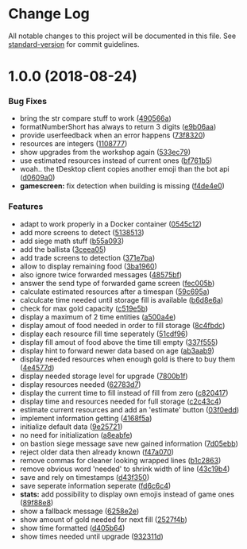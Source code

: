 # Change Log

All notable changes to this project will be documented in this file. See [standard-version](https://github.com/conventional-changelog/standard-version) for commit guidelines.

<a name="1.0.0"></a>
# 1.0.0 (2018-08-24)


### Bug Fixes

* bring the str compare stuff to work ([490566a](https://github.com/EdJoPaTo/BastionSiegeAssistBot/commit/490566a))
* formatNumberShort has always to return 3 digits ([e9b06aa](https://github.com/EdJoPaTo/BastionSiegeAssistBot/commit/e9b06aa))
* provide userfeedback when an error happens ([73f8320](https://github.com/EdJoPaTo/BastionSiegeAssistBot/commit/73f8320))
* resources are integers ([1108777](https://github.com/EdJoPaTo/BastionSiegeAssistBot/commit/1108777))
* show upgrades from the workshop again ([533ec79](https://github.com/EdJoPaTo/BastionSiegeAssistBot/commit/533ec79))
* use estimated resources instead of current ones ([bf761b5](https://github.com/EdJoPaTo/BastionSiegeAssistBot/commit/bf761b5))
* woah.. the tDesktop client copies another emoji than the bot api ([d0609a0](https://github.com/EdJoPaTo/BastionSiegeAssistBot/commit/d0609a0))
* **gamescreen:** fix detection when building is missing ([f4de4e0](https://github.com/EdJoPaTo/BastionSiegeAssistBot/commit/f4de4e0))


### Features

* adapt to work properly in a Docker container ([0545c12](https://github.com/EdJoPaTo/BastionSiegeAssistBot/commit/0545c12))
* add more screens to detect ([5138513](https://github.com/EdJoPaTo/BastionSiegeAssistBot/commit/5138513))
* add siege math stuff ([b55a093](https://github.com/EdJoPaTo/BastionSiegeAssistBot/commit/b55a093))
* add the ballista ([3ceea05](https://github.com/EdJoPaTo/BastionSiegeAssistBot/commit/3ceea05))
* add trade screens to detection ([371e7ba](https://github.com/EdJoPaTo/BastionSiegeAssistBot/commit/371e7ba))
* allow to display remaining food ([3ba1960](https://github.com/EdJoPaTo/BastionSiegeAssistBot/commit/3ba1960))
* also ignore twice forwarded messages ([48575bf](https://github.com/EdJoPaTo/BastionSiegeAssistBot/commit/48575bf))
* answer the send type of forwarded game screen ([fec005b](https://github.com/EdJoPaTo/BastionSiegeAssistBot/commit/fec005b))
* calculate estimated resources after a timespan ([59c695a](https://github.com/EdJoPaTo/BastionSiegeAssistBot/commit/59c695a))
* calculcate time needed until storage fill is available ([b6d8e6a](https://github.com/EdJoPaTo/BastionSiegeAssistBot/commit/b6d8e6a))
* check for max gold capacity ([c519e5b](https://github.com/EdJoPaTo/BastionSiegeAssistBot/commit/c519e5b))
* display a maximum of 2 time entities ([a500a4e](https://github.com/EdJoPaTo/BastionSiegeAssistBot/commit/a500a4e))
* display amout of food needed in order to fill storage ([8c4fbdc](https://github.com/EdJoPaTo/BastionSiegeAssistBot/commit/8c4fbdc))
* display each resource fill time seperately ([51cdf96](https://github.com/EdJoPaTo/BastionSiegeAssistBot/commit/51cdf96))
* display fill amout of food above the time till empty ([337f555](https://github.com/EdJoPaTo/BastionSiegeAssistBot/commit/337f555))
* display hint to forward newer data based on age ([ab3aab9](https://github.com/EdJoPaTo/BastionSiegeAssistBot/commit/ab3aab9))
* display needed resources when enough gold is there to buy them ([4e4577d](https://github.com/EdJoPaTo/BastionSiegeAssistBot/commit/4e4577d))
* display needed storage level for upgrade ([7800b1f](https://github.com/EdJoPaTo/BastionSiegeAssistBot/commit/7800b1f))
* display resources needed ([62783d7](https://github.com/EdJoPaTo/BastionSiegeAssistBot/commit/62783d7))
* display the current time to fill instead of fill from zero ([c820417](https://github.com/EdJoPaTo/BastionSiegeAssistBot/commit/c820417))
* display time and resources needed for full storage ([c2c43c4](https://github.com/EdJoPaTo/BastionSiegeAssistBot/commit/c2c43c4))
* estimate current resources and add an 'estimate' button ([03f0edd](https://github.com/EdJoPaTo/BastionSiegeAssistBot/commit/03f0edd))
* implement information getting ([4168f5a](https://github.com/EdJoPaTo/BastionSiegeAssistBot/commit/4168f5a))
* initialize default data ([9e25721](https://github.com/EdJoPaTo/BastionSiegeAssistBot/commit/9e25721))
* no need for initialization ([a8eabfe](https://github.com/EdJoPaTo/BastionSiegeAssistBot/commit/a8eabfe))
* on bastion siege message save new gained information ([7d05ebb](https://github.com/EdJoPaTo/BastionSiegeAssistBot/commit/7d05ebb))
* reject older data then already known ([f47a070](https://github.com/EdJoPaTo/BastionSiegeAssistBot/commit/f47a070))
* remove commas for cleaner looking wrapped lines ([b1c2863](https://github.com/EdJoPaTo/BastionSiegeAssistBot/commit/b1c2863))
* remove obvious word 'needed' to shrink width of line ([43c19b4](https://github.com/EdJoPaTo/BastionSiegeAssistBot/commit/43c19b4))
* save and rely on timestamps ([d43f350](https://github.com/EdJoPaTo/BastionSiegeAssistBot/commit/d43f350))
* save seperate information seperate ([fd6c6c4](https://github.com/EdJoPaTo/BastionSiegeAssistBot/commit/fd6c6c4))
* **stats:** add possibility to display own emojis instead of game ones ([89f88e8](https://github.com/EdJoPaTo/BastionSiegeAssistBot/commit/89f88e8))
* show a fallback message ([6258e2e](https://github.com/EdJoPaTo/BastionSiegeAssistBot/commit/6258e2e))
* show amount of gold needed for next fill ([2527f4b](https://github.com/EdJoPaTo/BastionSiegeAssistBot/commit/2527f4b))
* show time formatted ([d405b64](https://github.com/EdJoPaTo/BastionSiegeAssistBot/commit/d405b64))
* show times needed until upgrade ([932311d](https://github.com/EdJoPaTo/BastionSiegeAssistBot/commit/932311d))
